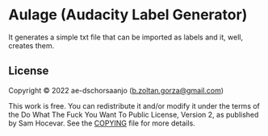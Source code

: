 # Aulage (Audacity Label Generator)

It generates a simple txt file that can be imported as labels and it, well, creates them.

## License 

Copyright © 2022 ae-dschorsaanjo (b.zoltan.gorza@gmail.com)

This work is free. You can redistribute it and/or modify it under the
terms of the Do What The Fuck You Want To Public License, Version 2,
as published by Sam Hocevar. See the [COPYING](./COPYING) file for more details.